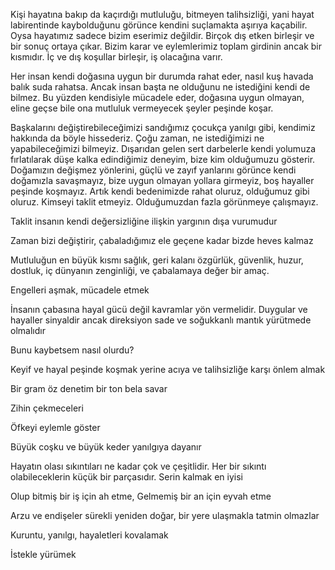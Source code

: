 ---
---

Kişi hayatına bakıp da kaçırdığı mutluluğu, bitmeyen talihsizliği, yani hayat labirentinde kaybolduğunu görünce kendini suçlamakta aşırıya kaçabilir. Oysa hayatımız sadece bizim eserimiz değildir. Birçok dış etken birleşir ve bir sonuç ortaya çıkar. Bizim karar ve eylemlerimiz toplam girdinin ancak bir kısmıdır. İç ve dış koşullar birleşir, iş olacağına varır. 

Her insan kendi doğasına uygun bir durumda rahat eder, nasıl kuş havada balık suda rahatsa. Ancak insan başta ne olduğunu ne istediğini kendi de bilmez. Bu yüzden kendisiyle mücadele eder, doğasına uygun olmayan, eline geçse bile ona mutluluk vermeyecek şeyler peşinde koşar.

Başkalarını değiştirebileceğimizi sandığımız çocukça yanılgı gibi, kendimiz hakkında da böyle hissederiz. Çoğu zaman, ne istediğimizi ne yapabileceğimizi bilmeyiz. Dışarıdan gelen sert darbelerle kendi yolumuza fırlatılarak düşe kalka edindiğimiz deneyim, bize kim olduğumuzu gösterir. Doğamızın değişmez yönlerini, güçlü ve zayıf yanlarını görünce kendi doğamızla savaşmayız, bize uygun olmayan yollara girmeyiz, boş hayaller peşinde koşmayız. Artık kendi bedenimizde rahat oluruz, olduğumuz gibi oluruz. Kimseyi taklit etmeyiz. Olduğumuzdan fazla görünmeye çalışmayız.

Taklit insanın kendi değersizliğine ilişkin yargının dışa vurumudur

Zaman bizi değiştirir, çabaladığımız ele geçene kadar bizde heves kalmaz 

Mutluluğun en büyük kısmı sağlık, geri kalanı özgürlük, güvenlik, huzur, dostluk, iç dünyanın zenginliği, ve çabalamaya değer bir amaç.

Engelleri aşmak, mücadele etmek 

İnsanın çabasına hayal gücü değil kavramlar yön vermelidir. Duygular ve hayaller sinyaldir ancak direksiyon sade ve soğukkanlı mantık yürütmede olmalıdır 

Bunu kaybetsem nasıl olurdu? 

Keyif ve hayal peşinde koşmak yerine acıya ve talihsizliğe karşı önlem almak 

Bir gram öz denetim bir ton bela savar 

Zihin çekmeceleri 

Öfkeyi eylemle göster

Büyük coşku ve büyük keder yanılgıya dayanır 

Hayatın olası sıkıntıları ne kadar çok ve çeşitlidir. Her bir sıkıntı olabileceklerin küçük bir parçasıdır. Serin kalmak en iyisi 

Olup bitmiş bir iş için ah etme,
Gelmemiş bir an için eyvah etme 

Arzu ve endişeler sürekli yeniden doğar, bir yere ulaşmakla tatmin olmazlar 

Kuruntu, yanılgı, hayaletleri kovalamak 

İstekle yürümek







